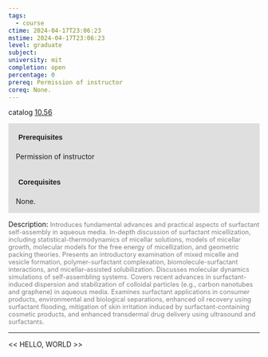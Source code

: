 ```yaml
---
tags:
  - course
ctime: 2024-04-17T23:06:23
mstime: 2024-04-17T23:06:23
level: graduate
subject: 
university: mit
completion: open
percentage: 0
prereq: Permission of instructor
coreq: None.
---
```


catalog [10.56](http://student.mit.edu/catalog/m10a.html#10.56)

<span style="display: block; padding: 15px; background-color: rgb(100, 100, 100, 0.2);"><font id="m_prereq406_0" style="display: block; font-family: Arial, sans-serif; font-weight: bold; padding: 5px">Prerequisites</font><br><span id="prereq406_0">Permission of instructor</span></span>
<span style="display: block; padding: 15px; background-color: rgb(100, 100, 100, 0.2);"><font id="m_coreq406_0" style="display: block; font-family: Arial, sans-serif; font-weight: bold; padding: 5px">Corequisites</font><br><span id="coreq406_0">None.</span></span>

<font style="">Description:</font>
<font style="color: grey; font-size: 0.8rem;">Introduces fundamental advances and practical aspects of surfactant self-assembly in aqueous media. In-depth discussion of surfactant micellization, including statistical-thermodynamics of micellar solutions, models of micellar growth, molecular models for the free energy of micellization, and geometric packing theories. Presents an introductory examination of mixed micelle and vesicle formation, polymer-surfactant complexation, biomolecule-surfactant interactions, and micellar-assisted solubilization. Discusses molecular dynamics simulations of self-assembling systems. Covers recent advances in surfactant-induced dispersion and stabilization of colloidal particles (e.g., carbon nanotubes and graphene) in aqueous media. Examines surfactant applications in consumer products, environmental and biological separations, enhanced oil recovery using surfactant flooding, mitigation of skin irritation induced by surfactant-containing cosmetic products, and enhanced transdermal drug delivery using ultrasound and surfactants.</font>



---

<< HELLO, WORLD >>
